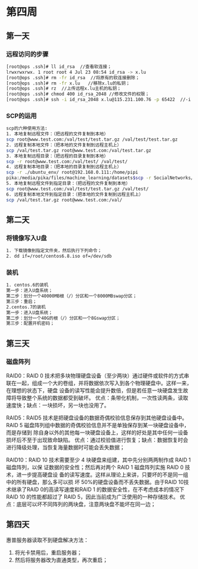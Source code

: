 # 第四周
## 第一天
### 远程访问的步骤
```bash
[root@ops .ssh]# ll id_rsa  //查看软连接；
lrwxrwxrwx. 1 root root 4 Jul 23 08:54 id_rsa -> x.lu
[root@ops .ssh]# rm -fr id_rsa  //将原有的软连接删除；
[root@ops .ssh]# rm -fr x.lu   //移除x.lu的私钥；
[root@ops .ssh]# rz  //上传远程x.lu主机的私钥；
[root@ops .ssh]# chmod 400 id_rsa_2048 //修改文件的权限；
[root@ops .ssh]# ssh -i id_rsa_2048 x.lu@115.231.100.76 -p 65422  //-i identity_file 从-i id_rsa_2048中读取传输时使用的密钥文件，此参数直接传递给ssh，然使用65422端口；
```
### SCP的运用
```bash
scp的六种使用方法:
1. 本地复制远程文件：（把远程的文件复制到本地）
scp root@www.test.com:/val/test/test.tar.gz /val/test/test.tar.gz
2. 远程复制本地文件：（把本地的文件复制到远程主机上）
scp /val/test.tar.gz root@www.test.com:/val/test.tar.gz
3. 本地复制远程目录：（把远程的目录复制到本地）
scp -r root@www.test.com:/val/test/ /val/test/
4. 远程复制本地目录：（把本地的目录复制到远程主机上）
scp -r ./ubuntu_env/ root@192.168.0.111:/home/pipi
pika:/media/pika/files/machine_learning/datasets$scp -r SocialNetworks/ piting@192.168.0.172:/media/data/pipi/datasets
5. 本地复制远程文件到指定目录：（把远程的文件复制到本地）
scp root@www.test.com:/val/test/test.tar.gz /val/test/
6. 远程复制本地文件到指定目录：（把本地的文件复制到远程主机上）
scp /val/test.tar.gz root@www.test.com:/val/
```
## 第二天
### 将镜像写入U盘
```bash
1. 下载镜像到指定文件夹，然后执行下列命令；
2. dd if=/root/centos6.8.iso of=/dev/sdb
```
### 装机
```bash
1. centos.6的装机
第一步：进入U盘系统；
第二步：划分一个40000MB根（/）分区和一个8000MBswap分区；
第三步：重启；
2.centos.7的装机
第一步：进入U盘系统；
第二步：划分一个40G的根（/）分区和一个8Gswap分区；
第三步：配置开机密码；
```
## 第三天
### 磁盘阵列
RAID0：RAID 0 技术把多块物理硬盘设备（至少两块）通过硬件或软件的方式串联在一起，组成一个大的卷组，并将数据依次写入到各个物理硬盘中。这样一来，在理想的状态下，硬盘 设备的读写性能会提升数倍，但是若任意一块硬盘发生故障将导致整个系统的数据都受到破坏。
优点：条带化机制，一次性读两条，读取速度快；缺点：一块损坏，另一块也没用了。

RAID5：RAID5 技术是把硬盘设备的数据奇偶校验信息保存到其他硬盘设备中。 RAID 5 磁盘阵列组中数据的奇偶校验信息并不是单独保存到某一块硬盘设备中，而是存储到 除自身以外的其他每一块硬盘设备上，这样的好处是其中任何一设备损坏后不至于出现致命缺陷。
优点：通过校验值进行恢复；缺点：数据恢复时会进行降级处理，当恢复海量数据时可能会丢失数据；

RAID10：RAID 10 技术需要至少 4 块硬盘来组建，其中先分别两两制作成 RAID 1 磁盘阵列，以保 证数据的安全性；然后再对两个 RAID 1 磁盘阵列实施 RAID 0 技术，进一步提高硬盘设 备的读写速度。这样从理论上来讲，只要坏的不是同一组中的所有硬盘，那么多可以损 坏 50%的硬盘设备而不丢失数据。由于RAID 10技术继承了RAID 0的高读写速度和RAID 1 的数据安全性，在不考虑成本的情况下 RAID 10 的性能都超过了 RAID 5，因此当前成为广泛使用的一种存储技术。
优点：底层可以坏不同阵列的两块盘，注意两块盘不能坏在同一边；

## 第四天
惠普服务器读取不到硬盘解决方法：
1. 将光卡禁用后，重启服务器；
2. 然后将服务器改为直通类型，再次重启；
